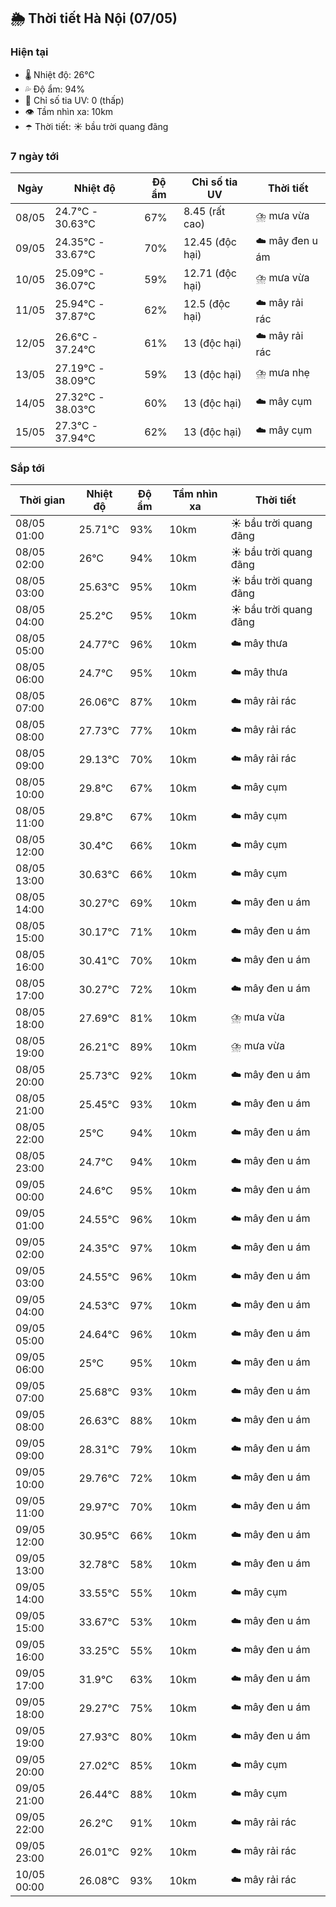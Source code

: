 ## 🌦️ Thời tiết Hà Nội (07/05)

### Hiện tại

- 🌡️ Nhiệt độ: 26℃
- 💦 Độ ẩm: 94%
- 🌟 Chỉ số tia UV: 0 (thấp)
- 👁️ Tầm nhìn xa: 10km
- ☂️ Thời tiết: ☀️ bầu trời quang đãng

### 7 ngày tới

| Ngày | Nhiệt độ | Độ ẩm | Chỉ số tia UV | Thời tiết |
| --- | --- | --- | --- | --- |
| 08/05 | 24.7℃ - 30.63℃ | 67% | 8.45 (rất cao) | ⛈️ mưa vừa |
| 09/05 | 24.35℃ - 33.67℃ | 70% | 12.45 (độc hại) | ☁️ mây đen u ám |
| 10/05 | 25.09℃ - 36.07℃ | 59% | 12.71 (độc hại) | ⛈️ mưa vừa |
| 11/05 | 25.94℃ - 37.87℃ | 62% | 12.5 (độc hại) | ☁️ mây rải rác |
| 12/05 | 26.6℃ - 37.24℃ | 61% | 13 (độc hại) | ☁️ mây rải rác |
| 13/05 | 27.19℃ - 38.09℃ | 59% | 13 (độc hại) | ⛈️ mưa nhẹ |
| 14/05 | 27.32℃ - 38.03℃ | 60% | 13 (độc hại) | ☁️ mây cụm |
| 15/05 | 27.3℃ - 37.94℃ | 62% | 13 (độc hại) | ☁️ mây cụm |

### Sắp tới

| Thời gian | Nhiệt độ | Độ ẩm | Tầm nhìn xa | Thời tiết |
| --- | --- | --- | --- | --- |
| 08/05 01:00 | 25.71℃ | 93% | 10km | ☀️ bầu trời quang đãng |
| 08/05 02:00 | 26℃ | 94% | 10km | ☀️ bầu trời quang đãng |
| 08/05 03:00 | 25.63℃ | 95% | 10km | ☀️ bầu trời quang đãng |
| 08/05 04:00 | 25.2℃ | 95% | 10km | ☀️ bầu trời quang đãng |
| 08/05 05:00 | 24.77℃ | 96% | 10km | ☁️ mây thưa |
| 08/05 06:00 | 24.7℃ | 95% | 10km | ☁️ mây thưa |
| 08/05 07:00 | 26.06℃ | 87% | 10km | ☁️ mây rải rác |
| 08/05 08:00 | 27.73℃ | 77% | 10km | ☁️ mây rải rác |
| 08/05 09:00 | 29.13℃ | 70% | 10km | ☁️ mây rải rác |
| 08/05 10:00 | 29.8℃ | 67% | 10km | ☁️ mây cụm |
| 08/05 11:00 | 29.8℃ | 67% | 10km | ☁️ mây cụm |
| 08/05 12:00 | 30.4℃ | 66% | 10km | ☁️ mây cụm |
| 08/05 13:00 | 30.63℃ | 66% | 10km | ☁️ mây cụm |
| 08/05 14:00 | 30.27℃ | 69% | 10km | ☁️ mây đen u ám |
| 08/05 15:00 | 30.17℃ | 71% | 10km | ☁️ mây đen u ám |
| 08/05 16:00 | 30.41℃ | 70% | 10km | ☁️ mây đen u ám |
| 08/05 17:00 | 30.27℃ | 72% | 10km | ☁️ mây đen u ám |
| 08/05 18:00 | 27.69℃ | 81% | 10km | ⛈️ mưa vừa |
| 08/05 19:00 | 26.21℃ | 89% | 10km | ⛈️ mưa vừa |
| 08/05 20:00 | 25.73℃ | 92% | 10km | ☁️ mây đen u ám |
| 08/05 21:00 | 25.45℃ | 93% | 10km | ☁️ mây đen u ám |
| 08/05 22:00 | 25℃ | 94% | 10km | ☁️ mây đen u ám |
| 08/05 23:00 | 24.7℃ | 94% | 10km | ☁️ mây đen u ám |
| 09/05 00:00 | 24.6℃ | 95% | 10km | ☁️ mây đen u ám |
| 09/05 01:00 | 24.55℃ | 96% | 10km | ☁️ mây đen u ám |
| 09/05 02:00 | 24.35℃ | 97% | 10km | ☁️ mây đen u ám |
| 09/05 03:00 | 24.55℃ | 96% | 10km | ☁️ mây đen u ám |
| 09/05 04:00 | 24.53℃ | 97% | 10km | ☁️ mây đen u ám |
| 09/05 05:00 | 24.64℃ | 96% | 10km | ☁️ mây đen u ám |
| 09/05 06:00 | 25℃ | 95% | 10km | ☁️ mây đen u ám |
| 09/05 07:00 | 25.68℃ | 93% | 10km | ☁️ mây đen u ám |
| 09/05 08:00 | 26.63℃ | 88% | 10km | ☁️ mây đen u ám |
| 09/05 09:00 | 28.31℃ | 79% | 10km | ☁️ mây đen u ám |
| 09/05 10:00 | 29.76℃ | 72% | 10km | ☁️ mây đen u ám |
| 09/05 11:00 | 29.97℃ | 70% | 10km | ☁️ mây đen u ám |
| 09/05 12:00 | 30.95℃ | 66% | 10km | ☁️ mây đen u ám |
| 09/05 13:00 | 32.78℃ | 58% | 10km | ☁️ mây đen u ám |
| 09/05 14:00 | 33.55℃ | 55% | 10km | ☁️ mây cụm |
| 09/05 15:00 | 33.67℃ | 53% | 10km | ☁️ mây đen u ám |
| 09/05 16:00 | 33.25℃ | 55% | 10km | ☁️ mây đen u ám |
| 09/05 17:00 | 31.9℃ | 63% | 10km | ☁️ mây đen u ám |
| 09/05 18:00 | 29.27℃ | 75% | 10km | ☁️ mây đen u ám |
| 09/05 19:00 | 27.93℃ | 80% | 10km | ☁️ mây đen u ám |
| 09/05 20:00 | 27.02℃ | 85% | 10km | ☁️ mây cụm |
| 09/05 21:00 | 26.44℃ | 88% | 10km | ☁️ mây cụm |
| 09/05 22:00 | 26.2℃ | 91% | 10km | ☁️ mây rải rác |
| 09/05 23:00 | 26.01℃ | 92% | 10km | ☁️ mây rải rác |
| 10/05 00:00 | 26.08℃ | 93% | 10km | ☁️ mây rải rác |
